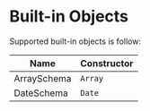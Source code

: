 # Built-in Objects

Supported built-in objects is follow:

| Name        | Constructor |
| ----------- | ----------- |
| ArraySchema | `Array`     |
| DateSchema  | `Date`      |
